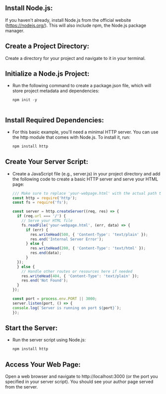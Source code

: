 ## Install Node.js:
If you haven't already, install Node.js from the official website (https://nodejs.org/). This will also include npm, the Node.js package manager.

## Create a Project Directory:
Create a directory for your project and navigate to it in your terminal.

## Initialize a Node.js Project:
- Run the following command to create a package.json file, which will store project metadata and dependencies:

    ```csharp
    npm init -y
          
## Install Required Dependencies:
- For this basic example, you'll need a minimal HTTP server. You can use the http module that comes with Node.js. To install it, run:
    ```bash 
    npm install http
    
## Create Your Server Script:
- Create a JavaScript file (e.g., server.js) in your project directory and add the following code to create a basic HTTP server and serve your HTML page:
  
    ```javascript
    /// Make sure to replace 'your-webpage.html' with the actual path to your HTML file.
    const http = require('http');
    const fs = require('fs');
    
    const server = http.createServer((req, res) => {
      if (req.url === '/') {
        // Serve your HTML file
        fs.readFile('your-webpage.html', (err, data) => {
          if (err) {
            res.writeHead(500, { 'Content-Type': 'text/plain' });
            res.end('Internal Server Error');
          } else {
            res.writeHead(200, { 'Content-Type': 'text/html' });
            res.end(data);
          }
      });
      } else {
        // Handle other routes or resources here if needed
        res.writeHead(404, { 'Content-Type': 'text/plain' });
        res.end('Not Found');
      }
  });

  const port = process.env.PORT || 3000;
  server.listen(port, () => {
  console.log(`Server is running on port ${port}`);
  });


## Start the Server:
- Run the server script using Node.js:
    ```bash
    npm install http
    
## Access Your Web Page:
Open a web browser and navigate to http://localhost:3000 (or the port you specified in your server script). You should see your author page served from the server.
